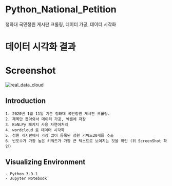# Python_National_Petition
청와대 국민청원 게시판 크롤링, 데이터 가공, 데이터 시각화 

# 데이터 시각화 결과
# Screenshot
![real_data_cloud](https://user-images.githubusercontent.com/50208120/104368859-fffda880-555f-11eb-8b7c-4a7057707bf2.PNG)


## Introduction
```
1. 2020년 1월 11일 기준 청와대 국민청원 게시판 크롤링. 
2. 제목만 뽑아와서 데이터 가공, 엑셀에 저장
3. KoNLPy 패키지 사용 자연어처리
4. wordcloud 로 데이터 시각화
5. 청원 게시판에서 가장 많이 등록된 청원 키워드20개를 추출
6. 빈도수가 가장 높은 키워드가 가장 큰 텍스트로 보여지는 것을 확인 (위 ScreenShot 확인)

```

## Visualizing Environment
```
- Python 3.9.1
- Jupyter Notebook

```

